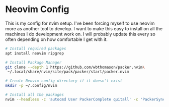 # Neovim Config

This is my config for nvim setup. I've been forcing myself to use neovim more 
as another tool to develop. I want to make this easy to install on all the 
machines I do development work on. I will probably update this every so often
depending on how comfortable I get with it.

```bash
# Install required packages
apt install neovim ripgrep

# Install Package Manager
git clone --depth 1 https://github.com/wbthomason/packer.nvim\
 ~/.local/share/nvim/site/pack/packer/start/packer.nvim

# Create Neovim config directory if it doesn't exist
mkdir -p ~/.config/nvim

# Install all the packages
nvim --headless -c 'autocmd User PackerComplete quitall' -c 'PackerSync'
```
